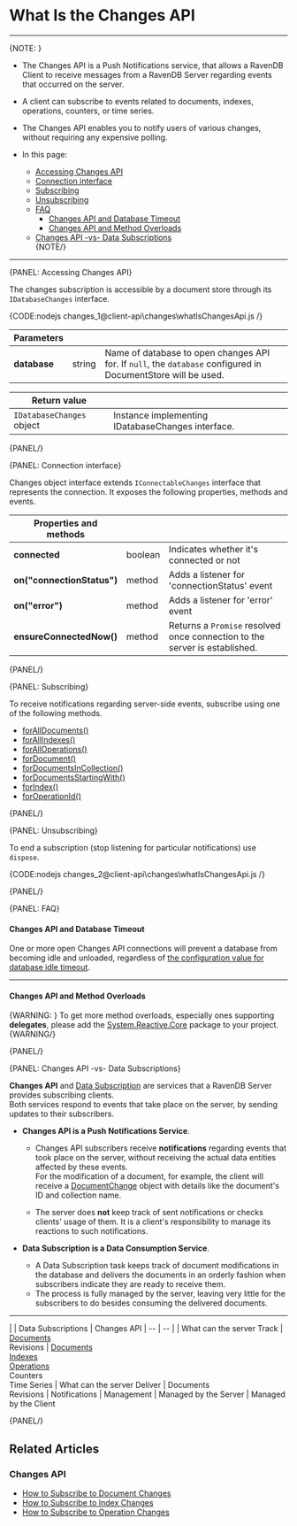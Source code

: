 # What Is the Changes API

---

{NOTE: }

* The Changes API is a Push Notifications service, that allows a RavenDB Client to 
  receive messages from a RavenDB Server regarding events that occurred on the server.  
* A client can subscribe to events related to documents, indexes, operations, counters, or time series.  
* The Changes API enables you to notify users of various changes, without requiring 
  any expensive polling.  

* In this page:  
  * [Accessing Changes API](../../client-api/changes/what-is-changes-api#accessing-changes-api)  
  * [Connection interface](../../client-api/changes/what-is-changes-api#connection-interface)  
  * [Subscribing](../../client-api/changes/what-is-changes-api#subscribing)  
  * [Unsubscribing](../../client-api/changes/what-is-changes-api#unsubscribing)  
  * [FAQ](../../client-api/changes/what-is-changes-api#faq)  
     * [Changes API and Database Timeout](../../client-api/changes/what-is-changes-api#changes-api-and-database-timeout)  
     * [Changes API and Method Overloads](../../client-api/changes/what-is-changes-api#changes-api-and-method-overloads)  
  * [Changes API -vs- Data Subscriptions](../../client-api/changes/what-is-changes-api#changes-api--vs--data-subscriptions)  
{NOTE/}

---

{PANEL: Accessing Changes API}

The changes subscription is accessible by a document store through its `IDatabaseChanges` interface.

{CODE:nodejs changes_1@client-api\changes\whatIsChangesApi.js /}

| Parameters | | |
| ------------- | ------------- | ----- |
| **database** | string | Name of database to open changes API for. If `null`, the `database` configured in DocumentStore will be used. |

| Return value | |
| ------------- | ----- |
| `IDatabaseChanges` object | Instance implementing IDatabaseChanges interface. |

{PANEL/}

{PANEL: Connection interface}

Changes object interface extends `IConnectableChanges` interface that represents the connection. It exposes the following properties, methods and events.

| Properties and methods | | |
| ------------- | ------------- | ----- |
| **connected** | boolean | Indicates whether it's connected or not |
| **on("connectionStatus")** | method | Adds a listener for 'connectionStatus' event |
| **on("error")** | method | Adds a listener for 'error' event | 
| **ensureConnectedNow()** | method | Returns a `Promise` resolved once connection to the server is established. | 

{PANEL/}

{PANEL: Subscribing}

To receive notifications regarding server-side events, subscribe using one of the following methods.  

- [forAllDocuments()](../../client-api/changes/how-to-subscribe-to-document-changes#foralldocuments)
- [forAllIndexes()](../../client-api/changes/how-to-subscribe-to-index-changes#forallindexes)
- [forAllOperations()](../../client-api/changes/how-to-subscribe-to-operation-changes#foralloperations)
- [forDocument()](../../client-api/changes/how-to-subscribe-to-document-changes#fordocument)
- [forDocumentsInCollection()](../../client-api/changes/how-to-subscribe-to-document-changes#fordocumentsincollection)
- [forDocumentsStartingWith()](../../client-api/changes/how-to-subscribe-to-document-changes#fordocumentsstartingwith)
- [forIndex()](../../client-api/changes/how-to-subscribe-to-index-changes#forindex)
- [forOperationId()](../../client-api/changes/how-to-subscribe-to-operation-changes#foroperation)

{PANEL/}

{PANEL: Unsubscribing}

To end a subscription (stop listening for particular notifications) use `dispose`.  

{CODE:nodejs changes_2@client-api\changes\whatIsChangesApi.js /}

{PANEL/}

{PANEL: FAQ}

#### Changes API and Database Timeout

One or more open Changes API connections will prevent a database from becoming 
idle and unloaded, regardless of [the configuration value for database idle timeout](../../server/configuration/database-configuration#databases.maxidletimeinsec).  

---

#### Changes API and Method Overloads

{WARNING: }
To get more method overloads, especially ones supporting **delegates**, please add the 
[System.Reactive.Core](https://www.nuget.org/packages/System.Reactive.Core/) package to your project.  
{WARNING/}

{PANEL/}

{PANEL: Changes API -vs- Data Subscriptions}

**Changes API** and [Data Subscription](../../client-api/data-subscriptions/what-are-data-subscriptions) 
are services that a RavenDB Server provides subscribing clients.  
Both services respond to events that take place on the server, by sending updates 
to their subscribers.  

* **Changes API is a Push Notifications Service**.  
   * Changes API subscribers receive **notifications** regarding events that 
     took place on the server, without receiving the actual data entities 
     affected by these events.  
     For the modification of a document, for example, the client will receive 
     a [DocumentChange](../../client-api/changes/how-to-subscribe-to-document-changes#documentchange) 
     object with details like the document's ID and collection name.  

   * The server does **not** keep track of sent notifications or 
     checks clients' usage of them. It is a client's responsibility 
     to manage its reactions to such notifications.  

* **Data Subscription is a Data Consumption Service**.  
   * A Data Subscription task keeps track of document modifications in the 
     database and delivers the documents in an orderly fashion when subscribers 
     indicate they are ready to receive them. 
   * The process is fully managed by the server, leaving very little for 
     the subscribers to do besides consuming the delivered documents.  

---

|    | Data Subscriptions | Changes API 
| -- | -- | 
| What can the server Track | [Documents](../../client-api/data-subscriptions/what-are-data-subscriptions#documents-processing) <br> Revisions | [Documents](../../client-api/changes/how-to-subscribe-to-document-changes) <br> [Indexes](../../client-api/changes/how-to-subscribe-to-index-changes) <br> [Operations](../../client-api/changes/how-to-subscribe-to-operation-changes) <br> Counters <br> Time Series 
| What can the server Deliver | Documents <br> Revisions | Notifications 
| Management | Managed by the Server | Managed by the Client 


{PANEL/}

## Related Articles

### Changes API

- [How to Subscribe to Document Changes](../../client-api/changes/what-is-changes-api)
- [How to Subscribe to Index Changes](../../client-api/changes/how-to-subscribe-to-index-changes)
- [How to Subscribe to Operation Changes](../../client-api/changes/how-to-subscribe-to-operation-changes)
